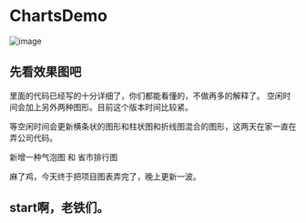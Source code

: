 # ChartsDemo

![image](https://github.com/cCathyc/ChartsDemo/blob/master/charts.gif)

## 先看效果图吧
里面的代码已经写的十分详细了，你们都能看懂的，不做再多的解释了。
空闲时间会加上另外两种图形。目前这个版本时间比较紧。

等空闲时间会更新横条状的图形和柱状图和折线图混合的图形，这两天在家一直在弄公司代码。

新增一种气泡图 和 省市排行图

麻了鸡，今天终于把项目图表弄完了，晚上更新一波。

## start啊，老铁们。

